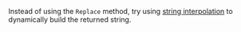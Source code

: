 Instead of using the `Replace` method, try using [string interpolation](https://csharp.net-tutorials.com/operators/the-string-interpolation-operator/) to dynamically build the returned string.

